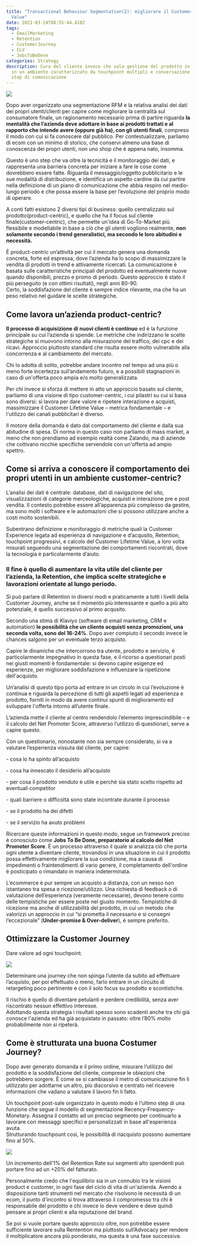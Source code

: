 ```yaml
---
title: "Transactional Behaviour Segmentation(2): migliorare il Customer Lifetime
  Value"
date: 2021-03-24T08:55:44.418Z
tags:
  - EmailMarketing
  - Retention
  - CustomerJourney
  - CLV
  - JobsToBeDone
categories: Strategy
description: Cura del cliente invece che sola gestione del prodotto in vendita,
  in un ambiente caratterizzato da touchpoint multipli e conversazione ad ogni
  step di comunicazione
---
```

![](/images/uploads/1_6uxb2d6wvg8_l3zwl0bw6a.jpeg)

Dopo aver organizzato una segmentazione RFM e la relativa analisi dei dati dei propri utenti/clienti per capire come migliorare la centralità sul consumatore finale, un ragionamento necessario prima di partire riguarda **la mentalità che l’azienda deve adottare in base ai prodotti trattati e al rapporto che intende avere (oppure già ha), con gli utenti finali**, compreso il modo con cui si fa conoscere dal pubblico. Per contestualizzare, parliamo di ecom con un minimo di storico, che conservi almeno una base di conoscenza dei propri utenti, non uno shop che è appena nato, insomma.

Questo è uno step che va oltre la tecnicità e il monitoraggio dei dati, e rappresenta una barriera concreta per iniziare a fare le cose come dovrebbero essere fatte. Riguarda il messaggio/oggetto pubblicitario e le sue modalità di distribuzione, e identifica un aspetto cardine da cui partire nella definizione di un piano di comunicazione che abbia respiro nel medio-lungo periodo e che possa essere la base per l’evoluzione del proprio modo di operare.

A conti fatti esistono 2 diversi tipi di business: quello centralizzato sul prodotto(product-centric), e quello che ha il focus sul cliente finale(customer-centric), che permette un'idea di Go-To-Market più flessibile e modellabile in base a ciò che gli utenti vogliono realmente, **non solamente secondo i trend generalistici, ma secondo le loro abitudini e necessità.**

È product-centric un’attività per cui il mercato genera una domanda concreta, forte ed espressa, dove l’azienda ha lo scopo di massimizzare la vendita di prodotti in trend e attivamente ricercati. La comunicazione è basata sulle caratteristiche principali del prodotto ed eventualmente nuove quando disponibili, prezzo e promo di periodo. Questo approccio è stato il più perseguito (e con ottimi risultati), negli anni 80-90. \
Certo, la soddisfazione del cliente è sempre indice rilevante, ma che ha un peso relativo nel guidare le scelte strategiche. 

## Come lavora un’azienda product-centric?

**Il processo di acquisizione di nuovi clienti è continuo** ed è la funzione principale su cui l’azienda si spende. Le metriche che indirizzano le scelte strategiche si muovono intorno alla misurazione del traffico, dei cpc e dei ricavi. Approccio piuttosto standard che risulta essere molto vulnerabile alla concorrenza e al cambiamento del mercato.

Chi lo adotta di solito, potrebbe andare incontro nel tempo ad una più o meno forte incertezza sull’andamento futuro, e a possibili stagnazioni in caso di un'offerta poco ampia e/o molto generalizzata.

Per chi invece si sforza di mettere in atto un approccio basato sul cliente, parliamo di una visione di tipo customer-centric, i cui pilastri su cui si basa sono diversi: si lavora per dare valore e ripetere interazione e acquisti, massimizzare il Customer Lifetime Value – metrica fondamentale – e l'utilizzo dei canali pubblicitari è diverso.

Il motore della domanda è dato dal comportamento del cliente e dalla sua abitudine di spesa. Di norma in questo caso non parliamo di mass market, a meno che non prendiamo ad esempio realtà come Zalando, ma di aziende che coltivano nicchie specifiche servendole con un'offerta ad ampio spettro. 

## Come si arriva a conoscere il comportamento dei propri utenti in un ambiente customer-centric? 

L’analisi dei dati è centrale: database, dati di navigazione del sito, visualizzazioni di categorie merceologiche, acquisti e interazione pre e post vendita. Il contesto potrebbe essere all’apparenza più complesso da gestire, ma sono molti i software e le automazioni che si possono utilizzare anche a costi molto sostenibili.

Subentrano definizione e monitoraggio di metriche quali la Customer Experience legata ad esperienza di navigazione e d’acqusito, Retention, touchpoint progressivi, e calcolo del Customer Lifetime Value, a loro volta misurati seguendo una segmentazione dei comportamenti riscontrati, dove la tecnologia è particolarmente d’aiuto.

### **Il fine è quello di aumentare la vita utile del cliente per l’azienda, la Retention, che implica scelte strategiche e lavorazioni orientate al lungo periodo.**

Si può parlare di Retention in diversi modi e praticamente a tutti i livelli della Customer Journey, anche se il momento più interessante e quello a più alto potenziale, è quello successivo al primo acqusito. 

Secondo una stima di Klaviyo (software di email marketing, CRM e automation) **le possibilità che un cliente acquisti senza promozioni, una seconda volta, sono del 16-24%**. Dopo aver compiuto il secondo invece le chances salgono per un eventuale terzo acquisto. 

Capire le dinamiche che intercorrono tra utente, prodotto e servizio, è particolarmente impegnativo in questa fase, e il ricorso a questionari posti nei giusti momenti è fondamentale: si devono capire esigenze ed esperienze, per migliorare soddisfazione e influenzare la ripetizione dell'acquisto.

Un’analisi di questo tipo porta ad entrare in un circolo in cui l’evoluzione è continua e riguarda la percezione di tutti gli aspetti legati ad esperienza e prodotto, forniti in modo da avere continui spunti di miglioramento ed sviluppare l'offerta intorno all’utente finale.

L’azienda mette il cliente al centro rendendolo l’elemento imprescindibile – e il calcolo del Net Promoter Score, attraverso l’utilizzo di questionari, serve a capire questo.

Con un questionario, nonostante non sia sempre considerato, si va a valutare l’esperienza vissuta dal cliente, per capire:

\- cosa lo ha spinto all’acquisto

\- cosa ha innescato il desiderio all’acquisto

\- per cosa il prodotto venduto è utile e perchè sia stato scelto rispetto ad eventuali competitor

\- quali barriere o difficoltà sono state incontrate durante il processo

\- se il prodotto ha dei difetti

\- se il servizio ha avuto problemi

Ricercare queste informazioni in questo modo, segue un framework preciso è conosciuto come **Jobs To Be Done, preparatorio al calcolo del Net Promoter Score**. È un processo attraverso il quale si analizza ciò che porta ogni utente a diventare cliente, trovandosi in una situazione in cui il prodotto possa effettivamente migliorare la sua condizione, ma a causa di impedimenti o fraintendimenti di vario genere, il completamento dell'ordine è posticipato o rimandato in maniera indeterminata.

L’ecommerce è pur sempre un acquisto a distanza, con un nesso non istantaneo tra spesa e ricezione/utilizzo. Una richiesta di feedback o di valutazione dell’esperienza (veramente necessarie), devono tenere conto delle tempistiche per essere poste nel giusto momento. Tempistiche di ricezione ma anche di utilizzabilità del prodotto, in cui un metodo che valorizzi un approccio in cui “si prometta il necessario e si consegni l’eccezionale” (**Under-promise & Over-deliver**), è sempre preferito.

## Ottimizzare la Customer Journey

Dare valore ad ogni touchpoint.

![](/images/uploads/screen-shot-2021-02-24-at-11.23.07.png)

Determinare una journey che non spinga l’utente da subito ad effettuare l’acquisto, per poi effettuato o meno, farlo entrare in un circuito di retargeting poco pertinente e con il solo focus su prodotto e scontistiche. 

Il rischio è quello di diventare petulanti e perdere credibilità, senza aver riscontrato nessun effettivo interesse. \
Adottando questa strategia i risultati spesso sono scadenti anche tra chi già conosce l'azienda ed ha già acquistato in passato: oltre l’80% molto probabilmente non si ripeterà.

## Come è strutturata una buona Costumer Journey?

Dopo aver generato domanda e il primo ordine, misurare l’utilizzo del prodotto e la soddisfazione del cliente, comprese le obiezioni che potrebbero sorgere. È come se si cambiasse il metro di comunicazione fin li utilizzato per adottarne un altro, più discorsivo e centrato nel ricevere informazioni che vadano a valutare il lavoro fin li fatto. 

Un touchpoint post-sale organizzato in questo modo è l’ultimo step di una funzione che segue il modello di segmentazione Recency-Frequency-Monetary. Assegna il contatto ad un preciso segmento per continuarlo a lavorare con messaggi specifici e personalizzati in base all'esperienza avuta. \
Strutturando touchpount così, le possibilità di riacquisto possono aumentare fino al 50%.

![](/images/uploads/screen-shot-2021-02-24-at-11.25.03.png)

Un incremento dell’1% del Retention Rate sui segmenti alto spendenti può portare fino ad un +20% del fatturato.

Personalmente credo che l'equilibrio sia in un connubio tra le visioni product e customer, in ogni fase del ciclo di vita di un'azienda. Avendo a disposizione tanti strumenti nel mercato che risolvono le necessità di un ecom, il punto d'incontro si trova attraverso il compromesso tra chi è responsabile del prodotto e chi invece lo deve vendere e deve quindi pensare ai propri clienti e alla reputazione del brand.

Se poi si vuole portare questo approccio oltre, non potrebbe essere sufficiente lavorare sulla Rentention ma piuttosto sull’Advocacy per rendere il moltiplicatore ancora più ponderato, ma questa è una fase successiva.